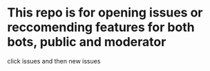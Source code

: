 # This repo is for opening issues or reccomending features for both bots, public and moderator


click issues and then new issues
